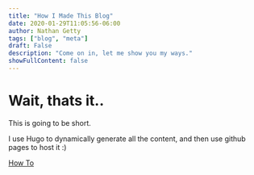 ```yaml
---
title: "How I Made This Blog"
date: 2020-01-29T11:05:56-06:00
author: Nathan Getty
tags: ["blog", "meta"]
draft: False
description: "Come on in, let me show you my ways."
showFullContent: false
---
```


# Wait, thats it..

This is going to be short.

I use Hugo to dynamically generate all the content, and then use github pages to host it :)


[How To](https://gohugo.io/hosting-and-deployment/hosting-on-github/)

